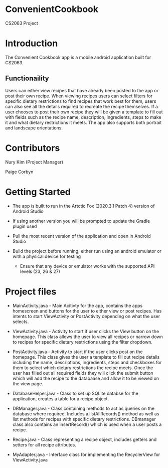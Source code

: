 # ConvenientCookbook
CS2063 Project

# Introduction
The Convenient Cookbook app is a mobile android application built for CS2063.
## Functionaility
Users can either view recipes that have already been posted to the app or post their own recipe. When viewing recipes users can select filters for specific dietary restrictions to find recipes that work best for them, users can also see all the details required to recreate the recipe themselves. If a user chooses to post their own recipe they will be given a template to fill out with fields such as the recipe name, description, ingredients, steps to make it and what dietary restrictions it meets. The app also supports both portrait and landscape orientations.

# Contributors
Nury Kim (Project Manager)

Paige Corbyn 

# Getting Started 
* The app is built to run in the Artctic Fox (2020.3.1 Patch 4) version of Android Studio

* If using another version you will be prompted to update the Gradle plugin used

* Pull the most recent version of the application and open in Android Studio

* Build the project before running, either run using an android emulator or with a physical device for testing
    * Ensure that any device or emulator works with the supported API levels (23, 26 & 27)

# Project files

* MainActivity.java - Main Acitivty for the app, contains the apps homescreen and buttons for the user to either view or post recipes. Has intents to start ViewActivity or PostActivity depending on what the user selects.

* ViewActivity.java - Activity to start if user clicks the View button on the homepage. This class allows the user to view all recipes or narrow down to recipes for specific dietary restrictions using the filter dropdown.

* PostActivity.java - Activity to start if the user clicks post on the homepage. This class gives the user a template to fill out recipe details including the name, descriptions, ingredients, steps and checkboxes for them to select which dietary restrictions the recipe meets. Once the user has filled out all required fields they will click the submit button which will add the recipe to the databaase and allow it to be viewed on the view page. 

* DatabaseHelper.java - Class to set up SQLite databse for the application, creates a table for a recipe object. 

* DBManager.java - Class containing methods to act as queries on the database where required. Includes a listAllRecords() method as well as list methods for recipes with specific dietary restrictions. DBmanager class also contains an insertRecord() which is used when a user posts a recipe. 

* Recipe.java - Class representing a recipe object, includes getters and setters for all recipe attributes. 

* MyAdapter.java - Interface class for implementing the RecyclerView for ViewActivity.java

